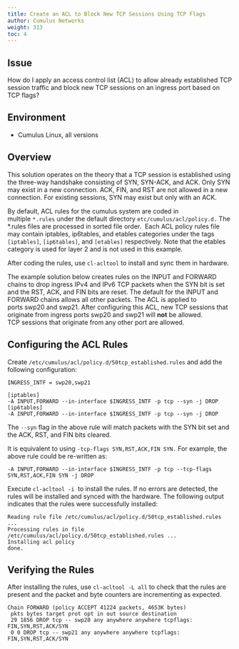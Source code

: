 ```yaml
---
title: Create an ACL to Block New TCP Sessions Using TCP Flags
author: Cumulus Networks
weight: 313
toc: 4
---
```


## Issue

How do I apply an access control list (ACL) to allow already established TCP session traffic and block new TCP sessions on an ingress port based on TCP flags?

## Environment

- Cumulus Linux, all versions

## Overview

This solution operates on the theory that a TCP session is established using the three-way handshake consisting of SYN, SYN-ACK, and ACK. Only SYN may exist in a new connection. ACK, FIN, and RST are not allowed in a new connection. For existing sessions, SYN may exist but only with an ACK.

By default, ACL rules for the cumulus system are coded in multiple `*.rules` under the default directory `etc/cumulus/acl/policy.d.` The \*.rules files are processed in sorted file order.  Each ACL policy rules file may contain iptables, ip6tables, and etables categories under the tags `[iptables]`, `[ip6tables]`, and `[etables]` respectively. Note that the etables category is used for layer 2 and is not used in this example.

After coding the rules, use `cl-acltool` to install and sync them in hardware.

The example solution below creates rules on the INPUT and FORWARD chains to drop ingress IPv4 and IPv6 TCP packets when the SYN bit is set and the RST, ACK, and FIN bits are reset. The default for the INPUT and FORWARD chains allows all other packets. The ACL is applied to ports swp20 and swp21. After configuring this ACL, new TCP sessions that originate from ingress ports swp20 and swp21 will **not** be allowed. TCP sessions that originate from any other port are allowed.

## Configuring the ACL Rules

Create `/etc/cumulus/acl/policy.d/50tcp_established.rules` and add the following configuration:

    INGRESS_INTF = swp20,swp21
    
    [iptables]
    -A INPUT,FORWARD --in-interface $INGRESS_INTF -p tcp --syn -j DROP
    [ip6tables]
    -A INPUT,FORWARD --in-interface $INGRESS_INTF -p tcp --syn -j DROP

The `--syn` flag in the above rule will match packets with the SYN bit set and the ACK, RST, and FIN bits cleared.

It is equivalent to using `-tcp-flags SYN,RST,ACK,FIN SYN.` For example, the above rule could be re-written as:

    -A INPUT,FORWARD --in-interface $INGRESS_INTF -p tcp --tcp-flags SYN,RST,ACK,FIN SYN -j DROP

Execute `cl-acltool -i`  to install the rules. If no errors are detected, the rules will be installed and synced with the hardware. The following output indicates that the rules were successfully installed:

    Reading rule file /etc/cumulus/acl/policy.d/50tcp_established.rules ...
    Processing rules in file /etc/cumulus/acl/policy.d/50tcp_established.rules ...
    Installing acl policy
    done.

## Verifying the Rules

After installing the rules, use `cl-acltool -L all` to check that the rules are present and the packet and byte counters are incrementing as expected.

    Chain FORWARD (policy ACCEPT 41224 packets, 4653K bytes)
     pkts bytes target prot opt in out source destination 
     29 1856 DROP tcp -- swp20 any anywhere anywhere tcpflags: FIN,SYN,RST,ACK/SYN
     0 0 DROP tcp -- swp21 any anywhere anywhere tcpflags: FIN,SYN,RST,ACK/SYN
